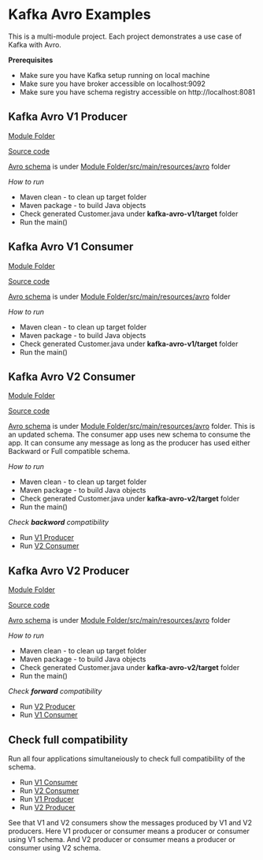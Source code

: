 # Kafka Avro Examples
This is a multi-module project. Each project demonstrates a use case of Kafka with Avro.

**Prerequisites** 
* Make sure you have Kafka setup running on local machine
* Make sure you have broker accessible on localhost:9092
* Make sure you have schema registry accessible on http://localhost:8081

## Kafka Avro V1 Producer
[Module Folder](https://github.com/msathe-tech/avrokafka/blob/master/kafka-avro-v1)

[Source code](https://github.com/msathe-tech/avrokafka/blob/master/kafka-avro-v1/src/main/java/com/example/KafkaAvroProducerV1.java)

[Avro schema](https://github.com/msathe-tech/avrokafka/blob/master/kafka-avro-v1/src/main/resources/avro/customer-v1.avsc) is under 
[Module Folder/src/main/resources/avro](https://github.com/msathe-tech/avrokafka/blob/master/kafka-avro-v1) folder

*How to run*
* Maven clean - to clean up target folder
* Maven package - to build Java objects
* Check generated Customer.java under **kafka-avro-v1/target** folder
* Run the main()

## Kafka Avro V1 Consumer
[Module Folder](https://github.com/msathe-tech/avrokafka/blob/master/kafka-avro-v1)

[Source code](https://github.com/msathe-tech/avrokafka/blob/master/kafka-avro-v1/src/main/java/com/example/KafkaAvroConsumerV1.java)

[Avro schema](https://github.com/msathe-tech/avrokafka/blob/master/kafka-avro-v1/src/main/resources/avro/customer-v1.avsc) is under 
[Module Folder/src/main/resources/avro](https://github.com/msathe-tech/avrokafka/blob/master/kafka-avro-v1) folder

*How to run*
* Maven clean - to clean up target folder
* Maven package - to build Java objects
* Check generated Customer.java under **kafka-avro-v1/target** folder
* Run the main()

## Kafka Avro V2 Consumer
[Module Folder](https://github.com/msathe-tech/avrokafka/blob/master/kafka-avro-v2)

[Source code](https://github.com/msathe-tech/avrokafka/blob/master/kafka-avro-v2/src/main/java/com/example/KafkaAvroConsumerV2.java)

[Avro schema](https://github.com/msathe-tech/avrokafka/blob/master/kafka-avro-v2/src/main/resources/avro/customer-v2.avsc) is under 
[Module Folder/src/main/resources/avro](https://github.com/msathe-tech/avrokafka/blob/master/kafka-avro-v2) folder.
This is an updated schema. 
The consumer app uses new schema to consume the app. It can consume any message as long as the producer has used either Backward or Full compatible schema. 

*How to run*
* Maven clean - to clean up target folder
* Maven package - to build Java objects
* Check generated Customer.java under **kafka-avro-v2/target** folder
* Run the main()

*Check **backword** compatibility*
* Run [V1 Producer](https://github.com/msathe-tech/avrokafka/blob/master/kafka-avro-v1/src/main/java/com/example/KafkaAvroProducerV1.java)
* Run [V2 Consumer](https://github.com/msathe-tech/avrokafka/blob/master/kafka-avro-v2/src/main/java/com/example/KafkaAvroConsumerV2.java)

## Kafka Avro V2 Producer
[Module Folder](https://github.com/msathe-tech/avrokafka/blob/master/kafka-avro-v2)

[Source code](https://github.com/msathe-tech/avrokafka/blob/master/kafka-avro-v2/src/main/java/com/example/KafkaAvroProducerV2.java)

[Avro schema](https://github.com/msathe-tech/avrokafka/blob/master/kafka-avro-v2/src/main/resources/avro/customer-v2.avsc) is under 
[Module Folder/src/main/resources/avro](https://github.com/msathe-tech/avrokafka/blob/master/kafka-avro-v2) folder

*How to run*
* Maven clean - to clean up target folder
* Maven package - to build Java objects
* Check generated Customer.java under **kafka-avro-v2/target** folder
* Run the main()

*Check **forward** compatibility*
* Run [V2 Producer](https://github.com/msathe-tech/avrokafka/blob/master/kafka-avro-v2/src/main/java/com/example/KafkaAvroProducerV2.java)
* Run [V1 Consumer](https://github.com/msathe-tech/avrokafka/blob/master/kafka-avro-v1/src/main/java/com/example/KafkaAvroConsumerV1.java)

## Check full compatibility
Run all four applications simultaneiously to check full compatibility of the schema.
* Run [V1 Consumer](https://github.com/msathe-tech/avrokafka/blob/master/kafka-avro-v1/src/main/java/com/example/KafkaAvroConsumerV1.java)
* Run [V2 Consumer](https://github.com/msathe-tech/avrokafka/blob/master/kafka-avro-v2/src/main/java/com/example/KafkaAvroConsumerV2.java)
* Run [V1 Producer](https://github.com/msathe-tech/avrokafka/blob/master/kafka-avro-v1/src/main/java/com/example/KafkaAvroProducerV1.java)
* Run [V2 Producer](https://github.com/msathe-tech/avrokafka/blob/master/kafka-avro-v2/src/main/java/com/example/KafkaAvroProducerV2.java)

See that V1 and V2 consumers show the messages produced by V1 and V2 producers. 
Here V1 producer or consumer means a producer or consumer using V1 schema. And V2 producer or consumer means a producer or consumer using V2 schema.